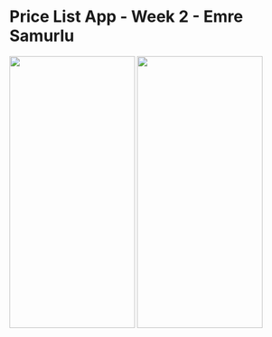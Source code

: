 <h1>
  Price List App - Week 2 - Emre Samurlu
</h1>
<p float="left">
  <img src="https://media.giphy.com/media/hNqw42GqtExpMtQTaG/giphy.gif" width="222" height="480" />
  <img src="https://media.giphy.com/media/1TnbGt3ykEbuqEUX9a/giphy.gif" width="222" height="480" />
</p>


